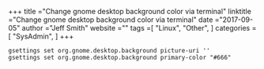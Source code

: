+++ 
title ="Change gnome desktop background color via terminal" 
linktitle ="Change gnome desktop background color via terminal" 
date ="2017-09-05" 
author ="Jeff Smith"
website ="" 
tags =[ "Linux", "Other",  ] 
categories =[ "SysAdmin",  ] 
+++ 

    gsettings set org.gnome.desktop.background picture-uri ''
    gsettings set org.gnome.desktop.background primary-color "#666"

